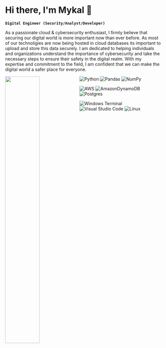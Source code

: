 # Hi there, I'm Mykal 👋

**`Digital Engineer (Security/Analyst/Developer)`**

As a passionate cloud & cybersecurity enthusiast, I firmly believe that securing our digital world is more important now than ever before. As most of our technoligies are now being hosted in cloud databases its important to upload and store this data securely. I am dedicated to helping individuals and organizations understand the importance of cybersecurity and take the necessary steps to ensure their safety in the digital realm. With my expertise and commitment to the field, I am confident that we can make the digital world a safer place for everyone.


<img align="left" width="47%" src="https://github-readme-stats.vercel.app/api?username=mykalg6&show_icons=true&theme=gruvbox" />


![Python](https://img.shields.io/badge/python-3670A0?style=for-the-badge&logo=python&logoColor=ffdd54)
![Pandas](https://img.shields.io/badge/pandas-%23150458.svg?style=for-the-badge&logo=pandas&logoColor=white)
![NumPy](https://img.shields.io/badge/numpy-%23013243.svg?style=for-the-badge&logo=numpy&logoColor=white)


![AWS](https://img.shields.io/badge/AWS-%23FF9900.svg?style=for-the-badge&logo=amazon-aws&logoColor=white)
![AmazonDynamoDB](https://img.shields.io/badge/Amazon%20DynamoDB-4053D6?style=for-the-badge&logo=Amazon%20DynamoDB&logoColor=white)
![Postgres](https://img.shields.io/badge/postgres-%23316192.svg?style=for-the-badge&logo=postgresql&logoColor=white)


![Windows Terminal](https://img.shields.io/badge/Windows%20Terminal-%234D4D4D.svg?style=for-the-badge&logo=windows-terminal&logoColor=white)
![Visual Studio Code](https://img.shields.io/badge/Visual%20Studio%20Code-0078d7.svg?style=for-the-badge&logo=visual-studio-code&logoColor=white)
![Linux](https://img.shields.io/badge/Linux-FCC624?style=for-the-badge&logo=linux&logoColor=black)






 <!-- 
   img align="right" width="47%" src=https://github-readme-stats.vercel.app/api/top-langs/?username=mykalg6&layout=compact /  
 -->

<!--
<img alt="Python" src="https://img.shields.io/badge/python-3670A0?style=for-the-badge&logo=python&logoColor=ffdd54" />

<img alt="NumPy" src="https://img.shields.io/badge/numpy-%23013243.svg?style=for-the-badge&logo=numpy&logoColor=white" />

<img alt="Pandas" src="https://img.shields.io/badge/pandas-%23150458.svg?style=for-the-badge&logo=pandas&logoColor=white" />

<img alt="MongoDB" src="https://img.shields.io/badge/MongoDB-%234ea94b.svg?style=for-the-badge&logo=mongodb&logoColor=white" />

<img alt="Postgres" src="https://img.shields.io/badge/postgres-%23316192.svg?style=for-the-badge&logo=postgresql&logoColor=white" />

<img alt="AWS" src=" https://img.shields.io/badge/AWS-%23FF9900.svg?style=for-the-badge&logo=amazon-aws&logoColor=white />

<img alt="Linux" src="https://img.shields.io/badge/Linux-FCC624?style=for-the-badge&logo=linux&logoColor=black" />

<img alt="Visual" src=https://img.shields.io/badge/Visual%20Studio%20Code-0078d7.svg?style=for-the-badge&logo=visual-studio-code&logoColor=white" />

<img alt="Windows Terminal" src="https://img.shields.io/badge/Windows%20Terminal-%234D4D4D.svg?style=for-the-badge&logo=windows-terminal&logoColor=white" />

<img alt="PyCharm" src= "https://img.shields.io/badge/pycharm-143?style=for-the-badge&logo=pycharm&logoColor=black&color=black&labelColor=green" />

<img alt="Django" src= "https://img.shields.io/badge/django-%23092E20.svg?style=for-the-badge&logo=django&logoColor=white" />
-->





<!--
**mykalg6/mykalg6** is a ✨ _special_ ✨ repository because its `README.md` (this file) appears on your GitHub profile.

Here are some ideas to get you started:

- 🔭 I’m currently working on ...
- 🌱 I’m currently learning ...
- 👯 I’m looking to collaborate on ...
- 🤔 I’m looking for help with ...
- 💬 Ask me about ...
- 📫 How to reach me: ...
- 😄 Pronouns: ...
- ⚡ Fun fact: ...
-->
